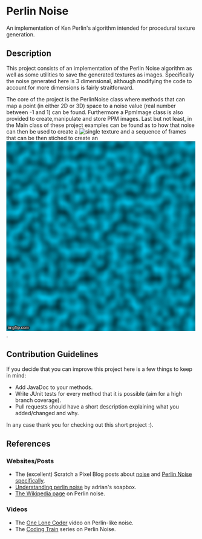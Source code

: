 # Perlin Noise
An implementation of Ken Perlin's algorithm intended for procedural texture generation.


## Description
This project consists of an implementation of the Perlin Noise algorithm as well as some utilities to save the generated textures as images. Specifically the noise generated here is 3 dimensional, although modifying the code to account for more dimensions is fairly straitforward. 

The core of the project is the PerlinNoise class where methods that can map a point (in either 2D or 3D) space to a noise value (real number between -1 and 1) can be found. Furthermore a PpmImage class is also provided to create,manipulate and store PPM images. Last but not least, in the Main class of these project examples can be found as to how that noise can then be used to create a  ![single texture](generatedTexture.ppm) and a sequence of frames that can be then stiched to create an  ![animated texture](animatedTexture.gif).


## Contribution Guidelines
If you decide that you can improve this project here is a few things to keep in mind:
* Add JavaDoc to your methods.
* Write JUnit tests for every method that it is possible (aim for a high branch coverage).
* Pull requests should have a short description explaining what you added/changed and why.

In any case thank you for checking out this short project :).

## References

### Websites/Posts
* The (excellent) Scratch a Pixel Blog posts about [noise](https://www.scratchapixel.com/lessons/procedural-generation-virtual-worlds/procedural-patterns-noise-part-1) and [Perlin Noise specifically](https://www.scratchapixel.com/lessons/procedural-generation-virtual-worlds/perlin-noise-part-2).
* [Understanding perlin noise](https://adrianb.io/2014/08/09/perlinnoise.html) by adrian's soapbox.
* [The Wikipedia page](https://en.wikipedia.org/wiki/Perlin_noise) on Perlin noise.

### Videos
* The [One Lone Coder](https://www.youtube.com/watch?v=6-0UaeJBumA&t=1208s) video on Perlin-like noise.
* The [Coding Train](https://www.youtube.com/watch?v=Qf4dIN99e2w) series on Perlin Noise.
